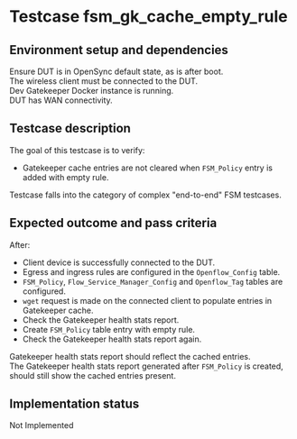 # Testcase fsm_gk_cache_empty_rule

## Environment setup and dependencies

Ensure DUT is in OpenSync default state, as is after boot.\
The wireless client must be connected to the DUT.\
Dev
Gatekeeper Docker instance is running.\
DUT has WAN connectivity.

## Testcase description

The goal of this testcase is to verify:

- Gatekeeper cache entries are not cleared when `FSM_Policy` entry is added with empty rule.

Testcase falls into the category of complex "end-to-end" FSM testcases.

## Expected outcome and pass criteria

After:

- Client device is successfully connected to the DUT.
- Egress and ingress rules are configured in the `Openflow_Config` table.
- `FSM_Policy`, `Flow_Service_Manager_Config` and `Openflow_Tag` tables are configured.
- `wget` request is made on the connected client to populate entries in Gatekeeper cache.
- Check the Gatekeeper health stats report.
- Create `FSM_Policy` table entry with empty rule.
- Check the Gatekeeper health stats report again.

Gatekeeper health stats report should reflect the cached entries.\
The Gatekeeper health stats report generated after
`FSM_Policy` is created, should still show the cached entries present.

## Implementation status

Not Implemented
